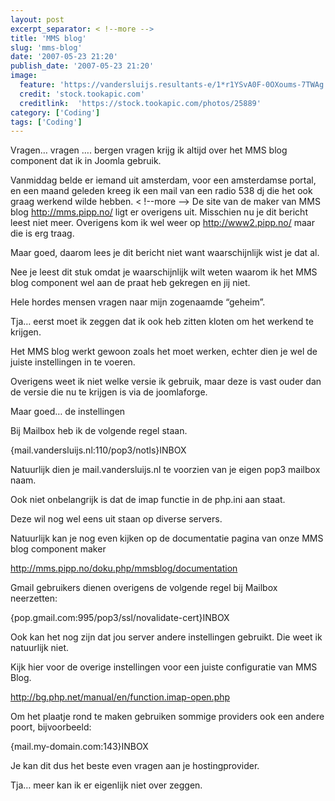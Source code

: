 ```yaml
---
layout: post
excerpt_separator: < !--more -->
title: 'MMS blog'
slug: 'mms-blog'
date: '2007-05-23 21:20'
publish_date: '2007-05-23 21:20'
image:
  feature: 'https://vandersluijs.resultants-e/1*r1YSvA0F-0OXoums-7TWAg.jpeg'
  credit: 'stock.tookapic.com'
  creditlink:  'https://stock.tookapic.com/photos/25889'
category: ['Coding']
tags: ['Coding']
---
```

Vragen… vragen …. bergen vragen krijg ik altijd over het MMS blog component
dat ik in Joomla gebruik.

Vanmiddag belde er iemand uit amsterdam, voor een amsterdamse portal, en een
maand geleden kreeg ik een mail van een radio 538 dj die het ook graag werkend
wilde hebben.
< !--more -->
De site van de maker van MMS blog <http://mms.pipp.no/> ligt er overigens uit.
Misschien nu je dit bericht leest niet meer. Overigens kom ik wel weer op
<http://www2.pipp.no/> maar die is erg traag.

Maar goed, daarom lees je dit bericht niet want waarschijnlijk wist je dat al.

Nee je leest dit stuk omdat je waarschijnlijk wilt weten waarom ik het MMS
blog component wel aan de praat heb gekregen en jij niet.

Hele hordes mensen vragen naar mijn zogenaamde “geheim”.

Tja… eerst moet ik zeggen dat ik ook heb zitten kloten om het werkend te
krijgen.

Het MMS blog werkt gewoon zoals het moet werken, echter dien je wel de juiste
instellingen in te voeren.

Overigens weet ik niet welke versie ik gebruik, maar deze is vast ouder dan de
versie die nu te krijgen is via de joomlaforge.

Maar goed… de instellingen

Bij Mailbox heb ik de volgende regel staan.

{mail.vandersluijs.nl:110/pop3/notls}INBOX

Natuurlijk dien je mail.vandersluijs.nl te voorzien van je eigen pop3 mailbox
naam.

Ook niet onbelangrijk is dat de imap functie in de php.ini aan staat.

Deze wil nog wel eens uit staan op diverse servers.

Natuurlijk kan je nog even kijken op de documentatie pagina van onze MMS blog
component maker

<http://mms.pipp.no/doku.php/mmsblog/documentation>

Gmail gebruikers dienen overigens de volgende regel bij Mailbox neerzetten:

{pop.gmail.com:995/pop3/ssl/novalidate-cert}INBOX

Ook kan het nog zijn dat jou server andere instellingen gebruikt. Die weet ik
natuurlijk niet.

Kijk hier voor de overige instellingen voor een juiste configuratie van MMS
Blog.

<http://bg.php.net/manual/en/function.imap-open.php>

Om het plaatje rond te maken gebruiken sommige providers ook een andere poort,
bijvoorbeeld:

{mail.my-domain.com:143}INBOX

Je kan dit dus het beste even vragen aan je hostingprovider.

Tja… meer kan ik er eigenlijk niet over zeggen.

